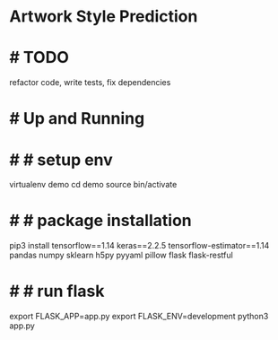 # Artwork Style Prediction

# # TODO
refactor code, write tests, fix dependencies

# # Up and Running
# # # setup env
virtualenv demo
cd demo
source bin/activate

# # # package installation
pip3 install tensorflow==1.14 keras==2.2.5 tensorflow-estimator==1.14 pandas numpy sklearn h5py pyyaml pillow flask flask-restful

# # # run flask
export FLASK_APP=app.py
export FLASK_ENV=development
python3 app.py